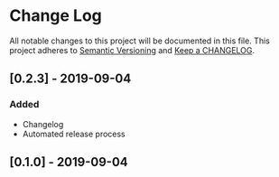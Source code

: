 # Change Log

All notable changes to this project will be documented in this file. This project adheres to [Semantic Versioning](http://semver.org/) and [Keep a CHANGELOG](http://keepachangelog.com/).

## [0.2.3] - 2019-09-04

### Added

- Changelog
- Automated release process

## [0.1.0] - 2019-09-04

